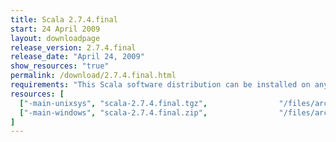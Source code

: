 ```yaml
---
title: Scala 2.7.4.final
start: 24 April 2009
layout: downloadpage
release_version: 2.7.4.final
release_date: "April 24, 2009"
show_resources: "true"
permalink: /download/2.7.4.final.html
requirements: "This Scala software distribution can be installed on any Unix-like or Windows system. It requires the Java runtime version 1.6 or later, which can be downloaded <a href='http://www.java.com/'>here</a>."
resources: [
  ["-main-unixsys", "scala-2.7.4.final.tgz",                "/files/archive/scala-2.7.4.final.tgz",                   "Mac OS X, Unix, Cygwin",  "16 MB"],
  ["-main-windows", "scala-2.7.4.final.zip",                "/files/archive/scala-2.7.4.final.zip",                   "Windows",                 "16 MB"]
]
---
```




